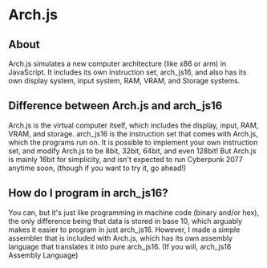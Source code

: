 # Arch.js

## About
Arch.js simulates a new computer architecture (like x86 or arm) in JavaScript.
It includes its own instruction set, arch_js16, and also has its own display system, input system,
RAM, VRAM, and Storage systems.

## Difference between Arch.js and arch_js16
Arch.js is the virtual computer itself, which includes the display, input, RAM, VRAM, and storage.
arch_js16 is the instruction set that comes with Arch.js, which the programs run on.
It is possible to implement your own instruction set, and modify Arch.js to be 8bit, 32bit, 64bit,
and even 128bit! But Arch.js is mainly 16bit for simplicity, and isn't expected to run Cyberpunk 2077 anytime
soon, (though if you want to try it, go ahead!)

## How do I program in arch_js16?
You can, but it's just like programming in machine code (binary and/or hex), the only difference being that data is
stored in base 10, which arguably makes it easier to program in just arch_js16. However, I made a simple
assembler that is included with Arch.js, which has its own assembly language that translates it into pure arch_js16.
(If you will, arch_js16 Assembly Language)
